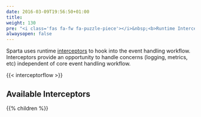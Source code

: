 ```yaml
---
date: 2016-03-09T19:56:50+01:00
title:
weight: 130
pre: "<i class='fas fa-fw fa-puzzle-piece'></i>&nbsp;<b>Runtime Interceptors</b>"
alwaysopen: false
---
```


Sparta uses runtime [interceptors](https://godoc.org/github.com/mweagle/Sparta#LambdaEventInterceptors) to hook into
the event handling workflow. Interceptors provide an opportunity to handle concerns (logging, metrics, etc) independent
of core event handling workflow.

{{< interceptorflow >}}

## Available Interceptors

{{% children %}}